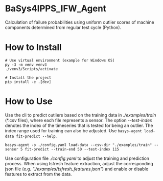 # BaSys4IPPS_IFW_Agent
Calculation of failure probabilities using uniform outlier scores of machine components determined from regular test cycle (Python).

# How to Install

```` 
# Use virtual environment (example for Windows OS)
py -3 -m venv venv3
./venv3/Scripts/activate

# Install the project
pip install -e .[dev]
````

# How to Use
Use the cli to predict outliers based on the training data in *./examples/train* (*.csv files), where each file
represents a sensor. The option *--test-index* denotes the index of the timeseries that is tested for being an outlier.
The index range used for training can also be adjusted. 
Use ``` basys-agent load-data fit-predict --help ```.

````console
basys-agent -p ./config.yaml load-data --csv-dir "./examples/train" --sensor 5 fit-predict --train-end 50 --test-index 115
````

Use configuration file *./config.yaml* to adjust the training and prediction process. When using tsfresh feature extraction,
adjust the corresponding json file (e.g. *"./examples/tsfresh_features.json"*) and enable or disable features to extract from the data.